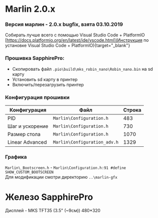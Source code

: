 # Marlin 2.0.x 

### Версия марлин - 2.0.x bugfix, взята 03.10.2019

Собирать лучше всего с помощью Visual Studio Code + PlatformIO<br/>
[https://docs.platformio.org/en/latest/ide/vscode.html](Инструкция по установке Visual Studio Code + PlatformIO){target="_blank"}

### Прошивка SapphirePro:
* Скопировать файл `.pio\build\mks_robin_nano\Robin_nano.bin` на sd карту
* Установить sd карту в принтер
* Включить/перезагрузить принтер

### Конфигурация прошивки
  Конфигурация|Файл|Строка
  ------------|----|------
  PID|`Marlin\Configuration.h`|483
  Шаг и ускорение|`Marlin\Configuration.h`|730
  Размер стола|`Marlin\Configuration.h`|1070
  Linear Advanced|`Marlin\Configuration_adv.h`|1329

### Графика
`Marlin\_Bootscreen.h` - `Marlin\Configuration.h:91 #define SHOW_CUSTOM_BOOTSCREEN`<br/>
Для модификации смотри директорию `..\marlin-gfx`

# Железо SapphirePro

Дисплей - MKS TFT35 (3.5" (~9см)) 480*320<br/>

